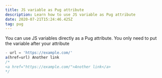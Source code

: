 ```yaml
---
title: JS variable as Pug attribute
description: Learn how to use JS variable as Pug attribute
date: 2020-07-21T15:24:46.425Z
tag: pug
---
```

You can use JS variables directly as a Pug attribute. You only need to put the variable after your attribute

```javascript
- url = 'https://example.com/'
a(href=url) Another link
/*
<a href="https://example.com/">Another link</a>
*/
```